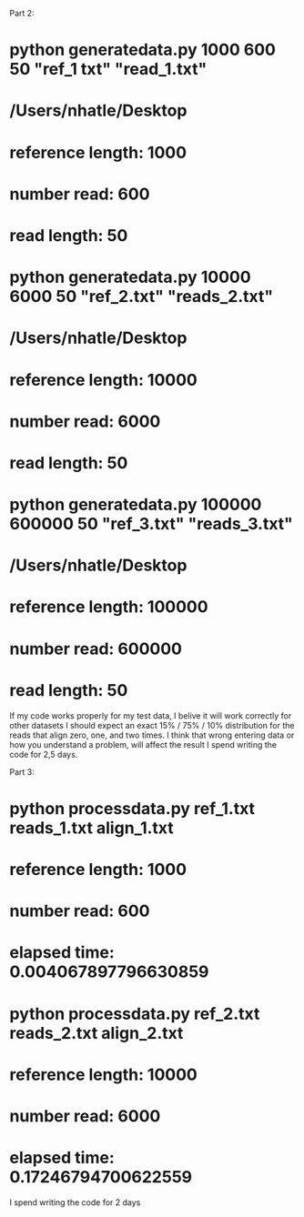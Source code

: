 Part 2:
# python generatedata.py 1000 600 50 "ref_1 txt" "read_1.txt"
# /Users/nhatle/Desktop
# reference length:  1000
# number read:  600
# read length:  50
# python generatedata.py 10000 6000 50 "ref_2.txt" "reads_2.txt"
# /Users/nhatle/Desktop
# reference length:  10000
# number read:  6000
# read length:  50
# python generatedata.py 100000 600000 50 "ref_3.txt" "reads_3.txt"
# /Users/nhatle/Desktop
# reference length:  100000
# number read:  600000
# read length:  50
If my code works properly for my test data, I belive it will work correctly for other datasets
I should expect an exact 15% / 75% / 10% distribution for the reads that align zero, one, and
two times. I think that wrong entering data or how you understand a problem, will affect the result
I spend writing the code for 2,5 days.

Part 3:
# python processdata.py ref_1.txt reads_1.txt align_1.txt
# reference length:  1000
# number read:  600
# elapsed time:  0.004067897796630859
# python processdata.py ref_2.txt reads_2.txt align_2.txt
# reference length:  10000
# number read:  6000
# elapsed time:  0.17246794700622559
I spend writing the code for 2 days
